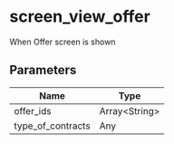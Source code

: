 # screen_view_offer
When Offer screen is shown

## Parameters

| Name      | Type |
| ----------- | ----------- |
| offer_ids      | Array&lt;String&gt;       |
| type_of_contracts      | Any       |